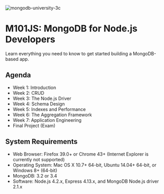 ![mongodb-university-3c](https://user-images.githubusercontent.com/34129569/43995247-3647fb68-9dc8-11e8-861e-17883b480d4f.png)

# M101JS: MongoDB for Node.js Developers
Learn everything you need to know to get started building a MongoDB-based app.

## Agenda
* Week 1: Introduction
* Week 2: CRUD
* Week 3: The Node.js Driver
* Week 4: Schema Design
* Week 5: Indexes and Performance
* Week 6: The Aggregation Framework
* Week 7: Application Engineering
* Final Project (Exam)

## System Requirements

* Web Browser: Firefox 39.0+ or Chrome 43+ (Internet Explorer is currently not supported)
* Operating System: Mac OS X 10.7+ 64-bit, Ubuntu 14.04+ 64-bit, or Windows 8+ (64-bit)
* MongoDB: 3.2 or 3.4
* Software: Node.js 4.2.x, Express 4.13.x, and MongoDB Node.js driver 2.1.x
